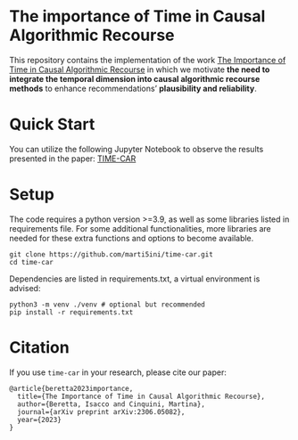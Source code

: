 # The importance of Time in Causal Algorithmic Recourse

This repository contains the implementation of the work [The Importance of Time in Causal Algorithmic Recourse](https://) in which 
we motivate **the need to integrate the temporal dimension into causal algorithmic recourse methods** to enhance recommendations’ **plausibility and reliability**. 


# Quick Start

You can utilize the following Jupyter Notebook to observe the results presented in the paper: [TIME-CAR](https://github.com/marti5ini/time-car/blob/master/time-car.ipynb)


# Setup

The code requires a python version >=3.9, as well as some libraries listed in requirements file. For some additional functionalities, more libraries are needed for these extra functions and options to become available. 

```
git clone https://github.com/marti5ini/time-car.git
cd time-car
```

Dependencies are listed in requirements.txt, a virtual environment is advised:

```
python3 -m venv ./venv # optional but recommended
pip install -r requirements.txt
```

# Citation

If you use `time-car` in your research, please cite our paper:

```
@article{beretta2023importance,
  title={The Importance of Time in Causal Algorithmic Recourse},
  author={Beretta, Isacco and Cinquini, Martina},
  journal={arXiv preprint arXiv:2306.05082},
  year={2023}
}
